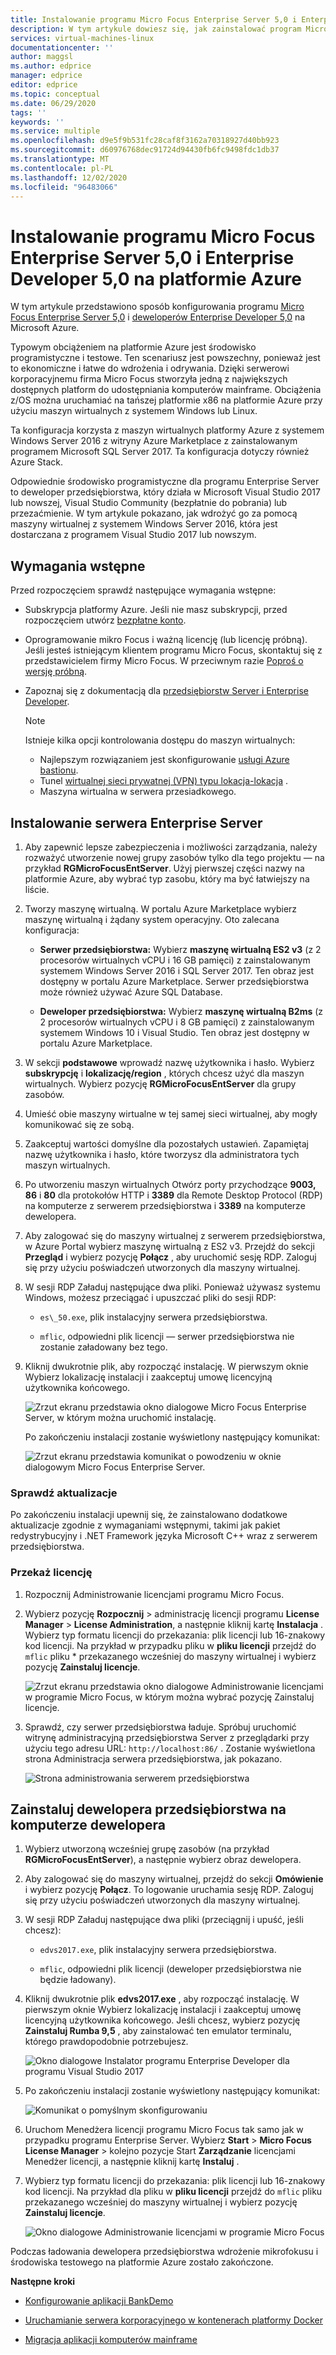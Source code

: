 ```yaml
---
title: Instalowanie programu Micro Focus Enterprise Server 5,0 i Enterprise Developer 5,0 na platformie Azure | Microsoft Docs
description: W tym artykule dowiesz się, jak zainstalować program Micro Focus Enterprise Server 5,0 i Enterprise Developer 5,0 na Microsoft Azure.
services: virtual-machines-linux
documentationcenter: ''
author: maggsl
ms.author: edprice
manager: edprice
editor: edprice
ms.topic: conceptual
ms.date: 06/29/2020
tags: ''
keywords: ''
ms.service: multiple
ms.openlocfilehash: d9e5f9b531fc28caf8f3162a70318927d40bb923
ms.sourcegitcommit: d60976768dec91724d94430fb6fc9498fdc1db37
ms.translationtype: MT
ms.contentlocale: pl-PL
ms.lasthandoff: 12/02/2020
ms.locfileid: "96483066"
---
```

# <a name="install-micro-focus-enterprise-server-50-and-enterprise-developer-50-on-azure"></a>Instalowanie programu Micro Focus Enterprise Server 5,0 i Enterprise Developer 5,0 na platformie Azure

W tym artykule przedstawiono sposób konfigurowania programu [Micro Focus Enterprise Server 5,0](https://www.microfocus.com/documentation/enterprise-developer/ed50pu5/ES-WIN/GUID-F7D8FD6E-BDE0-4169-8D8C-96DDFFF6B495.html) i [deweloperów Enterprise Developer 5,0](https://www.microfocus.com/documentation/enterprise-developer/ed50/) na Microsoft Azure.

Typowym obciążeniem na platformie Azure jest środowisko programistyczne i testowe. Ten scenariusz jest powszechny, ponieważ jest to ekonomiczne i łatwe do wdrożenia i odrywania. Dzięki serwerowi korporacyjnemu firma Micro Focus stworzyła jedną z największych dostępnych platform do udostępniania komputerów mainframe. Obciążenia z/OS można uruchamiać na tańszej platformie x86 na platformie Azure przy użyciu maszyn wirtualnych z systemem Windows lub Linux.

Ta konfiguracja korzysta z maszyn wirtualnych platformy Azure z systemem Windows Server 2016 z witryny Azure Marketplace z zainstalowanym programem Microsoft SQL Server 2017. Ta konfiguracja dotyczy również Azure Stack.

Odpowiednie środowisko programistyczne dla programu Enterprise Server to deweloper przedsiębiorstwa, który działa w Microsoft Visual Studio 2017 lub nowszej, Visual Studio Community (bezpłatnie do pobrania) lub przezaćmienie. W tym artykule pokazano, jak wdrożyć go za pomocą maszyny wirtualnej z systemem Windows Server 2016, która jest dostarczana z programem Visual Studio 2017 lub nowszym.

## <a name="prerequisites"></a>Wymagania wstępne

Przed rozpoczęciem sprawdź następujące wymagania wstępne:

-   Subskrypcja platformy Azure. Jeśli nie masz subskrypcji, przed rozpoczęciem utwórz [bezpłatne konto](https://azure.microsoft.com/free/?WT.mc_id=A261C142F).

-   Oprogramowanie mikro Focus i ważną licencję (lub licencję próbną). Jeśli jesteś istniejącym klientem programu Micro Focus, skontaktuj się z przedstawicielem firmy Micro Focus. W przeciwnym razie [Poproś o wersję próbną](https://www.microfocus.com/products/enterprise-suite/enterprise-server/trial/).

-   Zapoznaj się z dokumentacją dla [przedsiębiorstw Server i Enterprise Developer](https://www.microfocus.com/documentation/enterprise-developer/ed50/).

    > [!Note]
    > Istnieje kilka opcji kontrolowania dostępu do maszyn wirtualnych:
    > -   Najlepszym rozwiązaniem jest skonfigurowanie [usługi Azure bastionu](https://azure.microsoft.com/services/azure-bastion/).
    > -   Tunel [wirtualnej sieci prywatnej (VPN) typu lokacja-lokacja](../../../../vpn-gateway/vpn-gateway-create-site-to-site-rm-powershell.md) .
    > -   Maszyna wirtualna w serwera przesiadkowego.

## <a name="install-enterprise-server"></a>Instalowanie serwera Enterprise Server

1.  Aby zapewnić lepsze zabezpieczenia i możliwości zarządzania, należy rozważyć utworzenie nowej grupy zasobów tylko dla tego projektu — na przykład **RGMicroFocusEntServer**. Użyj pierwszej części nazwy na platformie Azure, aby wybrać typ zasobu, który ma być łatwiejszy na liście.

2.  Tworzy maszynę wirtualną. W portalu Azure Marketplace wybierz maszynę wirtualną i żądany system operacyjny. Oto zalecana konfiguracja:

    -   **Serwer przedsiębiorstwa:** Wybierz **maszynę wirtualną ES2 v3** (z 2 procesorów wirtualnych vCPU i 16 GB pamięci) z zainstalowanym systemem Windows Server 2016 i SQL Server 2017. Ten obraz jest dostępny w portalu Azure Marketplace. Serwer przedsiębiorstwa może również używać Azure SQL Database.

    -   **Deweloper przedsiębiorstwa:** Wybierz **maszynę wirtualną B2ms** (z 2 procesorów wirtualnych vCPU i 8 GB pamięci) z zainstalowanym systemem Windows 10 i Visual Studio. Ten obraz jest dostępny w portalu Azure Marketplace.

3.  W sekcji **podstawowe** wprowadź nazwę użytkownika i hasło. Wybierz **subskrypcję** i **lokalizację/region** , których chcesz użyć dla maszyn wirtualnych. Wybierz pozycję **RGMicroFocusEntServer** dla grupy zasobów.

4.  Umieść obie maszyny wirtualne w tej samej sieci wirtualnej, aby mogły komunikować się ze sobą.

5.  Zaakceptuj wartości domyślne dla pozostałych ustawień. Zapamiętaj nazwę użytkownika i hasło, które tworzysz dla administratora tych maszyn wirtualnych.

6.  Po utworzeniu maszyn wirtualnych Otwórz porty przychodzące **9003, 86** i **80** dla protokołów HTTP i **3389** dla Remote Desktop Protocol (RDP) na komputerze z serwerem przedsiębiorstwa i **3389** na komputerze dewelopera.

7.  Aby zalogować się do maszyny wirtualnej z serwerem przedsiębiorstwa, w Azure Portal wybierz maszynę wirtualną z ES2 v3. Przejdź do sekcji **Przegląd** i wybierz pozycję **Połącz** , aby uruchomić sesję RDP. Zaloguj się przy użyciu poświadczeń utworzonych dla maszyny wirtualnej.

8.  W sesji RDP Załaduj następujące dwa pliki. Ponieważ używasz systemu Windows, możesz przeciągać i upuszczać pliki do sesji RDP:

    -   `es\_50.exe`, plik instalacyjny serwera przedsiębiorstwa.

    -   `mflic`, odpowiedni plik licencji — serwer przedsiębiorstwa nie zostanie załadowany bez tego.

9.  Kliknij dwukrotnie plik, aby rozpocząć instalację. W pierwszym oknie Wybierz lokalizację instalacji i zaakceptuj umowę licencyjną użytkownika końcowego.

    ![Zrzut ekranu przedstawia okno dialogowe Micro Focus Enterprise Server, w którym można uruchomić instalację.](media/install-image-1.png)

    Po zakończeniu instalacji zostanie wyświetlony następujący komunikat:

    ![Zrzut ekranu przedstawia komunikat o powodzeniu w oknie dialogowym Micro Focus Enterprise Server.](media/install-image-2.png)

 ### <a name="check-for-updates"></a>Sprawdź aktualizacje

Po zakończeniu instalacji upewnij się, że zainstalowano dodatkowe aktualizacje zgodnie z wymaganiami wstępnymi, takimi jak pakiet redystrybucyjny i .NET Framework języka Microsoft C++ wraz z serwerem przedsiębiorstwa.

### <a name="upload-the-license"></a>Przekaż licencję

1.  Rozpocznij Administrowanie licencjami programu Micro Focus.

2.  Wybierz pozycję **Rozpocznij** \> administrację licencji programu **License Manager** \> **License Administration**, a następnie kliknij kartę **Instalacja** . Wybierz typ formatu licencji do przekazania: plik licencji lub 16-znakowy kod licencji. Na przykład w przypadku pliku w **pliku licencji** przejdź do `mflic` pliku * przekazanego wcześniej do maszyny wirtualnej i wybierz pozycję **Zainstaluj licencje**.

    ![Zrzut ekranu przedstawia okno dialogowe Administrowanie licencjami w programie Micro Focus, w którym można wybrać pozycję Zainstaluj licencje.](media/install-image-3.png)

3.  Sprawdź, czy serwer przedsiębiorstwa ładuje. Spróbuj uruchomić witrynę administracyjną przedsiębiorstwa Server z przeglądarki przy użyciu tego adresu URL: `http://localhost:86/` . Zostanie wyświetlona strona Administracja serwera przedsiębiorstwa, jak pokazano.

    ![Strona administrowania serwerem przedsiębiorstwa](media/install-image-4.png)

## <a name="install-enterprise-developer-on-the-developer-machine"></a>Zainstaluj dewelopera przedsiębiorstwa na komputerze dewelopera

1.  Wybierz utworzoną wcześniej grupę zasobów (na przykład **RGMicroFocusEntServer**), a następnie wybierz obraz dewelopera.

2.  Aby zalogować się do maszyny wirtualnej, przejdź do sekcji **Omówienie** i wybierz pozycję **Połącz**. To logowanie uruchamia sesję RDP. Zaloguj się przy użyciu poświadczeń utworzonych dla maszyny wirtualnej.

3.  W sesji RDP Załaduj następujące dwa pliki (przeciągnij i upuść, jeśli chcesz):

    -   `edvs2017.exe`, plik instalacyjny serwera przedsiębiorstwa.

    -   `mflic`, odpowiedni plik licencji (deweloper przedsiębiorstwa nie będzie ładowany).

4.  Kliknij dwukrotnie plik **edvs2017.exe** , aby rozpocząć instalację. W pierwszym oknie Wybierz lokalizację instalacji i zaakceptuj umowę licencyjną użytkownika końcowego. Jeśli chcesz, wybierz pozycję **Zainstaluj Rumba 9,5** , aby zainstalować ten emulator terminalu, którego prawdopodobnie potrzebujesz.

    ![Okno dialogowe Instalator programu Enterprise Developer dla programu Visual Studio 2017](media/install-image-5.png)

5.  Po zakończeniu instalacji zostanie wyświetlony następujący komunikat:

    ![Komunikat o pomyślnym skonfigurowaniu](media/install-image-6.png)

6.  Uruchom Menedżera licencji programu Micro Focus tak samo jak w przypadku programu Enterprise Server. Wybierz **Start** \> **Micro Focus License Manager** \> kolejno pozycje Start **Zarządzanie** licencjami Menedżer licencji, a następnie kliknij kartę **Instaluj** .

7.  Wybierz typ formatu licencji do przekazania: plik licencji lub 16-znakowy kod licencji. Na przykład dla pliku w **pliku licencji** przejdź do `mflic` pliku przekazanego wcześniej do maszyny wirtualnej i wybierz pozycję  **Zainstaluj licencje**.

    ![Okno dialogowe Administrowanie licencjami w programie Micro Focus](media/install-image-7.png)

Podczas ładowania dewelopera przedsiębiorstwa wdrożenie mikrofokusu i środowiska testowego na platformie Azure zostało zakończone.

**Następne kroki**

-   [Konfigurowanie aplikacji BankDemo](./demo.md)

-   [Uruchamianie serwera korporacyjnego w kontenerach platformy Docker](./run-enterprise-server-container.md)

-   [Migracja aplikacji komputerów mainframe](/azure/architecture/cloud-adoption/infrastructure/mainframe-migration/application-strategies)